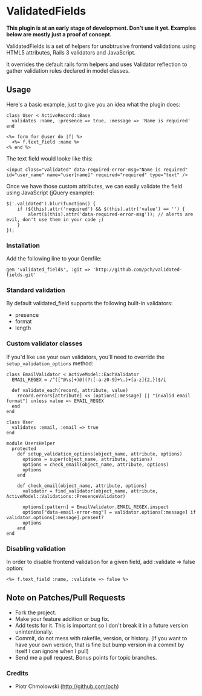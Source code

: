 # ValidatedFields

**This plugin is at an early stage of development. Don't use it yet. Examples below are mostly just a proof of concept.**

ValidatedFields is a set of helpers for unobtrusive frontend validations using HTML5 attributes, Rails 3 validators and JavaScript.

It overrides the default rails form helpers and uses Validator reflection to gather validation rules declared in model classes.

## Usage

Here's a basic example, just to give you an idea what the plugin does:

    class User < ActiveRecord::Base
      validates :name, :presence => true, :message => 'Name is required'
    end
    
    <%= form_for @user do |f| %>
      <%= f.text_field :name %>
    <% end %>
    
The text field would looke like this:

    <input class="validated" data-required-error-msg="Name is required" id="user_name" name="user[name]" required="required" type="text" />
    
Once we have those custom attributes, we can easily validate the field using JavaScript (jQuery example):

    $('.validated').blur(function() {
        if ($(this).attr('required') && $(this).attr('value') == '') {
            alert($(this).attr('data-required-error-msg')); // alerts are evil, don't use them in your code ;)
        }
    });

### Installation

Add the following line to your Gemfile:

    gem 'validated_fields', :git => 'http://github.com/pch/validated-fields.git'

### Standard validation

By default validated_field supports the following built-in validators:

* presence
* format
* length

### Custom validator classes 

If you'd like use your own validators, you'll need to override the `setup_validation_options` method:

    class EmailValidator < ActiveModel::EachValidator
      EMAIL_REGEX = /^([^@\s]+)@((?:[-a-z0-9]+\.)+[a-z]{2,})$/i
    
      def validate_each(record, attribute, value)
        record.errors[attribute] << (options[:message] || "invalid email format") unless value =~ EMAIL_REGEX
      end
    end
    
    class User
      validates :email, :email => true
    end
    
    module UsersHelper
      protected
        def setup_validation_options(object_name, attribute, options)
          options = super(object_name, attribute, options)
          options = check_email(object_name, attribute, options)
          options
        end
        
        def check_email(object_name, attribute, options)
          validator = find_validator(object_name, attribute, ActiveModel::Validations::PresenceValidator)

          options[:pattern] = EmailValidator.EMAIL_REGEX.inspect
          options["data-email-error-msg"] = validator.options[:message] if validator.options[:message].present?
          options
        end
    end

### Disabling validation

In order to disable frontend validation for a given field, add :validate => false option:

    <%= f.text_field :name, :validate => false %>

## Note on Patches/Pull Requests
 
* Fork the project.
* Make your feature addition or bug fix.
* Add tests for it. This is important so I don't break it in a
  future version unintentionally.
* Commit, do not mess with rakefile, version, or history.
  (if you want to have your own version, that is fine but bump version in a commit by itself I can ignore when I pull)
* Send me a pull request. Bonus points for topic branches.

### Credits

- Piotr Chmolowski (<http://github.com/pch>)
